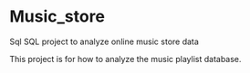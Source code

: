 # Music_store
Sql
SQL project to analyze online music store data

This project is for how to analyze the music playlist database. 
